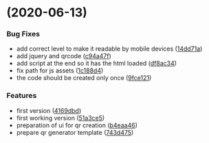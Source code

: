 #  (2020-06-13)


### Bug Fixes

* add correct level to make it readable by mobile devices ([14dd71a](https://github.com/citosid/qr/commit/14dd71a97b9e2da66f671b9d86f35786ee97e806))
* add jquery and qrcode ([c94a47f](https://github.com/citosid/qr/commit/c94a47fac48a7e4c76ab614c69804727b8fc8b15))
* add script at the end so it has the html loaded ([df8ac34](https://github.com/citosid/qr/commit/df8ac343ec1ff19bb311f6db5b03722c5fd2c2da))
* fix path for js assets ([1c188d4](https://github.com/citosid/qr/commit/1c188d491d17b3e77ec7073ecc0122270f2e0c17))
* the code should be created only once ([9fce121](https://github.com/citosid/qr/commit/9fce121cf78137df481b3ea8c29178dc25bcc636))


### Features

* first version ([4169dbd](https://github.com/citosid/qr/commit/4169dbd9ab474579e2c805749e11781896d48b2e))
* first working version ([51a3ce5](https://github.com/citosid/qr/commit/51a3ce57c6d19656e08c84d21002094f171e6f29))
* preparation of ui for qr creation ([b4eaa46](https://github.com/citosid/qr/commit/b4eaa46b0df4662dc6679b1b4e9ee557b9495a2d))
* prepare qr generator template ([743d475](https://github.com/citosid/qr/commit/743d475664e6c225de1e5f43682ec623c53c7ea1))



